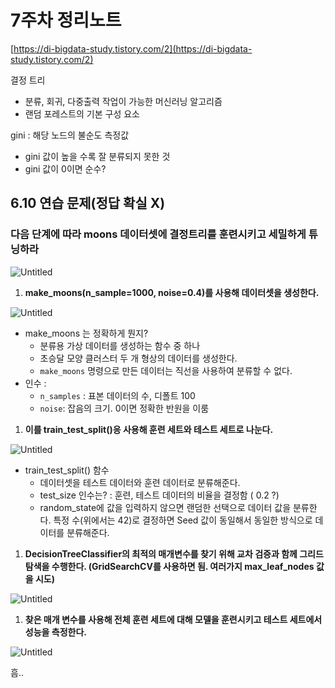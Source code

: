 # 7주차 정리노트

[https://di-bigdata-study.tistory.com/2](https://di-bigdata-study.tistory.com/2)

결정 트리

- 분류, 회귀, 다중출력 작업이 가능한 머신러닝 알고리즘
- 랜덤 포레스트의 기본 구성 요소

gini : 해당 노드의 불순도 측정값

- gini 값이 높을 수록 잘 분류되지 못한 것
- gini 값이 0이면 순수?

## 6.10 연습 문제(정답 확실 X)

### 다음 단계에 따라 moons 데이터셋에 결정트리를 훈련시키고 세밀하게 튜닝하라

![Untitled](7%E1%84%8C%E1%85%AE%E1%84%8E%E1%85%A1%20%E1%84%8C%E1%85%A5%E1%86%BC%E1%84%85%E1%85%B5%E1%84%82%E1%85%A9%E1%84%90%E1%85%B3%20cbeea7af9bc649bbb9fe614abd79a626/Untitled.png)

1. **make_moons(n_sample=1000, noise=0.4)를 사용해 데이터셋을 생성한다.**

![Untitled](7%E1%84%8C%E1%85%AE%E1%84%8E%E1%85%A1%20%E1%84%8C%E1%85%A5%E1%86%BC%E1%84%85%E1%85%B5%E1%84%82%E1%85%A9%E1%84%90%E1%85%B3%20cbeea7af9bc649bbb9fe614abd79a626/Untitled%201.png)

- make_moons 는 정확하게 뭔지?
    - 분류용 가상 데이터를 생성하는 함수 중 하나
    - 초승달 모양 클러스터 두 개 형상의 데이터를 생성한다.
    - `make_moons` 명령으로 만든 데이터는 직선을 사용하여 분류할 수 없다.
- 인수 :
    - `n_samples` : 표본 데이터의 수, 디폴트 100
    - `noise`: 잡음의 크기. 0이면 정확한 반원을 이룸
    

1. **이를 train_test_split()응 사용해 훈련 세트와 테스트 세트로 나눈다.**

![Untitled](7%E1%84%8C%E1%85%AE%E1%84%8E%E1%85%A1%20%E1%84%8C%E1%85%A5%E1%86%BC%E1%84%85%E1%85%B5%E1%84%82%E1%85%A9%E1%84%90%E1%85%B3%20cbeea7af9bc649bbb9fe614abd79a626/Untitled%202.png)

- train_test_split() 함수
    - 데이터셋을 테스트 데이터와 훈련 데이터로 분류해준다.
    - test_size 인수는? : 훈련, 테스트 데이터의 비율을 결정함 ( 0.2 ?)
    - random_state에 값을 입력하지 않으면 랜덤한 선택으로 데이터 값을 분류한다.
    특정 수(위에서는 42)로 결정하면 Seed 값이 동일해서 동일한 방식으로 데이터를 분류해준다.
    

1. **DecisionTreeClassifier의 최적의 매개변수를 찾기 위해 교차 검증과 함께 그리드 탐색을 수행한다.  (GridSearchCV를 사용하면 됨. 여러가지 max_leaf_nodes 값을 시도)**

![Untitled](7%E1%84%8C%E1%85%AE%E1%84%8E%E1%85%A1%20%E1%84%8C%E1%85%A5%E1%86%BC%E1%84%85%E1%85%B5%E1%84%82%E1%85%A9%E1%84%90%E1%85%B3%20cbeea7af9bc649bbb9fe614abd79a626/Untitled%203.png)

1. **찾은 매개 변수를 사용해 전체 훈련 세트에 대해 모델을 훈련시키고 테스트 세트에서 성능을 측정한다.** 

![Untitled](7%E1%84%8C%E1%85%AE%E1%84%8E%E1%85%A1%20%E1%84%8C%E1%85%A5%E1%86%BC%E1%84%85%E1%85%B5%E1%84%82%E1%85%A9%E1%84%90%E1%85%B3%20cbeea7af9bc649bbb9fe614abd79a626/Untitled%204.png)

흠..